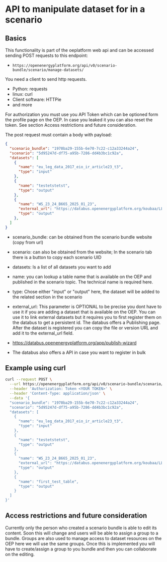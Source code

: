 <!--
SPDX-FileCopyrightText: 2025 Jonas Huber <jonas.huber@rl-institut.de>

SPDX-License-Identifier: CC0-1.0
-->

# API to manipulate dataset for in a scenario

## Basics

This functionality is part of the oeplatform web api and can be accessed sending POST requests to this endpoint:

- `https://openenergyplatform.org/api/v0/scenario-bundle/scenario/manage-datasets/`

You need a client to send http requests.

- Python: requests
- linux: curl
- Client software: HTTPie
- and more

For authorization you must use you API Token which can be optioned form the profile page on the OEP. In case you leaked it you can also reset the token. See section Access restrictions and future consideration.

The post request must contain a body with payload:

``` json
{
  "scenario_bundle": "1970ba29-155b-6e70-7c22-c12a33244a24",
  "scenario": "5d95247d-df75-a95b-7286-dd4b3bc1c92a",
  "datasets": [
    {
      "name": "eu_leg_data_2017_eio_ir_article23_t3",
      "type": "input"
    },
    {
      "name": "testetstetst",
      "type": "output"
    },
    {
      "name": "WS_23_24_B665_2025_01_23",
      "external_url": "https://databus.openenergyplatform.org/koubaa/LLEC_Dataset/WS_23_24_B665_2025_01_23/WS_23_24_B665_2025_01_23",
      "type": "output"
    },
  ]
}
```

- scenario_bundle: can be obtained from the scenario bundle website (copy from url)
- scenario: can also be obtained from the website; In the scenario tab there is a button to copy each scenario UID
- datasets: Is a list of all datasets you want to add
- name: you can lookup a table name that is available on the OEP and published in the scenario topic. The technical name is required here.
- type: Chose either "input" or "output" here, the dataset will be added to the related section in the scenario
- external_url: This parameter is OPTIONAL to be precise you dont have to use it if you are adding a dataset that is available on the OEP. You can use it to link external datasets but it requires you to first register them on the databus to get a persistent id. The databus offers a Publishing page. After the dataset is registered you can copy the file or version URL and add it to the external_url field.

- <https://databus.openenergyplatform.org/app/publish-wizard>
- The databus also offers a API in case you want to register in bulk

## Example using curl

``` bash
curl --request POST \
  --url https://openenergyplatform.org/api/v0/scenario-bundle/scenario/manage-datasets/ \
  --header 'Authorization: Token <YOUR TOKEN>' \
  --header 'Content-Type: application/json' \
  --data '{
  "scenario_bundle": "1970ba29-155b-6e70-7c22-c12a33244a24",
  "scenario": "5d95247d-df75-a95b-7286-dd4b3bc1c92a",
  "datasets": [
    {
      "name": "eu_leg_data_2017_eio_ir_article23_t3",
      "type": "input"
    },
    {
      "name": "testetstetst",
      "type": "output"
    },
    {
      "name": "WS_23_24_B665_2025_01_23",
      "external_url": "https://databus.openenergyplatform.org/koubaa/LLEC_Dataset/WS_23_24_B665_2025_01_23/WS_23_24_B665_2025_01_23",
      "type": "output"
    },
    {
      "name": "first_test_table",
      "type": "output"
    }
  ]
}'
```

## Access restrictions and future consideration

Currently only the person who created a scenario bundle is able to edit its content. Soon this will change and users will be able to assign a group to a bundle. Groups are also used to manage access to dataset resources on the OEP here we will use the same groups. Once this is implemented you will have to create/assign a group to you bundle and then you can collaborate on the editing.

